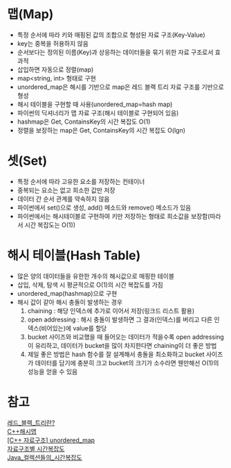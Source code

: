 # 맵(Map)
- 특정 순서에 따라 키와 매핑된 값의 조합으로 형성된 자료 구조(Key-Value)
- key는 중복을 허용하지 않음
- 순서보다는 정의된 이름(Key)과 상응하는 데이터들을 묶기 위한 자료 구조로서 효과적
- 삽입하면 자동으로 정렬(map)
- map<string, int> 형태로 구현
- unordered_map은 해시를 기반으로 map은 레드 블랙 트리 자료 구조를 기반으로 형성
- 해시 테이블을 구현할 때 사용(unordered_map=hash map)
- 파이썬의 딕셔너리가 맵 자료 구조(해시 테이블로 구현되어 있음)
- hashmap은 Get, ContainsKey의 시간 복잡도 O(1)
- 정렬을 보장하는 map은 Get, ContainsKey의 시간 복잡도 O(lgn)

# 셋(Set)
- 특정 순서에 따라 고유한 요소를 저장하는 컨테이너
- 중복되는 요소는 없고 희소한 값만 저장
- 데이터 간 순서 관계를 약속하지 않음
- 파이썬에서 set()으로 생성, add() 메소드와 remove() 메소드가 있음
- 파이썬에서는 해시테이블로 구현하여 키만 저장하는 형태로 희소값을 보장함(따라서 시간 복잡도는 O(1))

# 해시 테이블(Hash Table)
- 많은 양의 데이터들을 유한한 개수의 해시값으로 매핑한 테이블
- 삽입, 삭제, 탐색 시 평균적으로 O(1)의 시간 복잡도를 가짐
- unordered_map(hashmap)으로 구현
- 해시 값이 같아 해시 충돌이 발생하는 경우  
    1) chaining : 해당 인덱스에 추가로 이어서 저장(링크드 리스트 활용)
    2) open addressing : 해시 충돌이 발생하면 그 결과(인덱스)를 버리고 다른 인덱스(비어있는)에 value를 할당
    3) bucket 사이즈와 비교했을 때 들어오는 데이터가 적을수록 open addressing이 유리하고, 데이터가 bucket을 많이 차지한다면 chaining이 더 좋은 방법
    4) 제일 좋은 방법은 hash 함수를 잘 설계해서 충돌을 최소화하고 bucket 사이즈가 데이터를 담기에 충분히 크고 bucket의 크기가 소수라면 웬만해선 O(1)의 성능을 얻을 수 있음

# 참고
[레드_블랙_트리란?](https://suhwanc.tistory.com/197?category=730826)  
[C++해시맵](https://woo-dev.tistory.com/106)  
[[C++ 자료구조] unordered_map](https://dalgong2.tistory.com/27)  
[자료구조별 시간복잡도](https://sophia2730.tistory.com/entry/Data-Structure-%EC%9E%90%EB%A3%8C%EA%B5%AC%EC%A1%B0%EB%B3%84-%EC%8B%9C%EA%B0%84%EB%B3%B5%EC%9E%A1%EB%8F%84)  
[Java_컬렉션들의_시간복잡도](https://hbase.tistory.com/185#:~:text=HashSet%EC%97%90%EC%84%9C%20next()%20%EB%A9%94%EC%86%8C%EB%93%9C,%EC%9D%98%20%EC%82%AC%EC%9D%B4%EC%A6%88%EB%A5%BC%20%EC%9D%98%EB%AF%B8%ED%95%9C%EB%8B%A4.)
